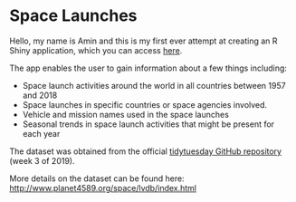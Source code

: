 # Space Launches

Hello, my name is Amin and this is my first ever attempt at creating an R Shiny application, which you can access [here](https://aminramlan.shinyapps.io/Space_Launches/).

The app enables the user to gain information about a few things including:

- Space launch activities around the world in all countries between 1957 and 2018
- Space launches in specific countries or space agencies involved.
- Vehicle and mission names used in the space launches
- Seasonal trends in space launch activities that might be present for each year

The dataset was obtained from the official [tidytuesday GitHub repository](https://github.com/rfordatascience/tidytuesday) (week 3 of 2019).

More details on the dataset can be found here: http://www.planet4589.org/space/lvdb/index.html
